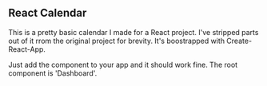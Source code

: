 ## React Calendar

This is a pretty basic calendar I made for a React project. I've stripped parts out of it rrom the original project for brevity. It's boostrapped with Create-React-App.

Just add the component to your app and it should work fine. The root component is 'Dashboard'.
